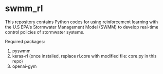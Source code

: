 # swmm_rl
This repository contains Python codes for using reinforcement learning with the U.S EPA's Stormwater Management Model (SWMM) to develop real-time control policies of stormwater systems.

Required packages:
1. pyswmm
2. keras-rl (once installed, replace rl.core with modified file: core.py in this repo)
3. openai-gym

